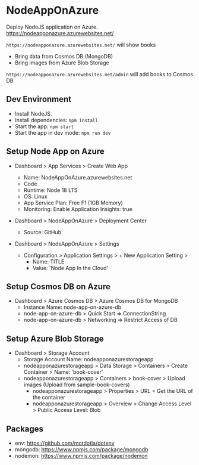# NodeAppOnAzure

Deploy NodeJS application on Azure.  
https://nodeapponazure.azurewebsites.net/

`https://nodeapponazure.azurewebsites.net/` will show books

- Bring data from Cosmos DB (MongoDB)
- Bring images from Azure Blob Storage

`https://nodeapponazure.azurewebsites.net/admin` will add books to Cosmos DB

## Dev Environment

- Install NodeJS.
- Install dependencies: `npm install`
- Start the app: `npm start`
- Start the app in dev mode: `npm run dev`

## Setup Node App on Azure

- Dashboard > App Services > Create Web App

  - Name: NodeAppOnAzure.azurewebsites.net
  - Code
  - Runtime: Node 18 LTS
  - OS: Linux
  - App Service Plan: Free F1 (1GB Memory)
  - Monitoring: Enable Application Insights: true

- Dashboard > NodeAppOnAzure > Deployment Center

  - Source: GitHub

- Dashboard > NodeAppOnAzure > Settings
  - Configuration > Application Settings > + New Application Setting >
    - Name: TITLE
    - Value: 'Node App In the Cloud'

## Setup Cosmos DB on Azure

- Dashboard > Azure Cosmos DB > Azure Cosmos DB for MongoDB
  - Instance Name: node-app-on-azure-db
  - node-app-on-azure-db > Quick Start => ConnectionString
  - node-app-on-azure-db > Networking => Restrict Access of DB

## Setup Azure Blob Storage

- Dashboard > Storage Account
  - Storage Account Name: nodeapponazurestorageapp
  - nodeapponazurestorageapp > Data Storage > Containers > Create Container > Name: 'book-cover'
  - nodeapponazurestorageapp > Containers > book-cover > Upload images (Upload from sample-book-covers)
    - nodeapponazurestorageapp > Properties > URL = Get the URL of the container
    - nodeapponazurestorageapp > Overview > Change Access Level > Public Access Level: Blob

## Packages

- env: https://github.com/motdotla/dotenv
- mongodb: https://www.npmjs.com/package/mongodb
- nodemon: https://www.npmjs.com/package/nodemon
